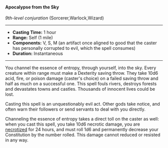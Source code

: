 #### Apocalypse from the Sky
*9th-level conjuration* (Sorcerer,Warlock,Wizard)
___
- **Casting Time:** 1 hour
- **Range:** Self (1 mile)
- **Components:** V, S, M (an artifact once aligned to good that the caster has personally corrupted to evil, which the spell consumes)
- **Duration:** Instantaneous
---
You channel the essence of entropy, through yourself, into the sky. Every creature within range must make a Dexterity saving throw. They take 10d6 acid, fire, or poison damage (caster's choice) on a failed saving throw and half as much on a successful one. This spell fouls rivers, destroys forests and devastates towns and castles. Thousands of innocent lives could be lost.

Casting this spell is an unquestionably evil act. Other gods take notice, and often warn their followers or send servants to deal with you directly.

Channeling the essence of entropy takes a direct toll on the caster as well: when you cast this spell, you take 10d6 necrotic damage, you are [necrotized](../../Conditions/Necrotized.md) for 24 hours, and must roll 1d6 and permanently decrease your Constitution by the number rolled. This damage cannot reduced or resisted in any way.
